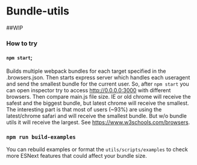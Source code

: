 # Bundle-utils

##WIP

### How to try

#### `npm start`;
Builds multiple webpack bundles for each target specified in the .browsers.json.
Then starts express server which handles each useragent and send the smallest bundle for the current user. So, after `npm start` you can open inspector try to access http://0.0.0.0:3000 with different browsers. Then compare main.js file size. IE or old chrome will receive the safest and the biggest bundle, but latest chrome will receive the smallest. The interesting part is that most of users (~93%) are using the latest/chrome safari and will receive the smallest bundle. But w/o bundle utils it will receive the largest. See https://www.w3schools.com/browsers.


### `npm run build-examples`
You can rebuild examples or format the `utils/scripts/examples` to check more ESNext features that could affect your bundle size.

